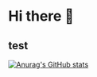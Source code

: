 # Hi there 👋
## test
[![Anurag's GitHub stats](https://github-readme-stats.vercel.app/api?username=nguoicatba)](https://github.com/anuraghazra/github-readme-stats)
